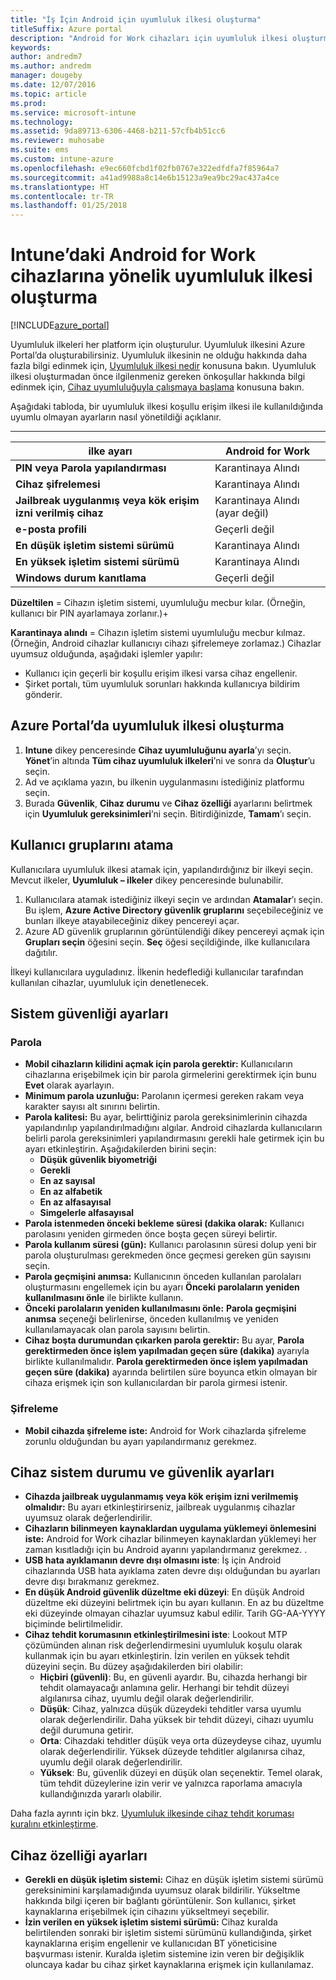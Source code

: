 ```yaml
---
title: "İş İçin Android için uyumluluk ilkesi oluşturma"
titleSuffix: Azure portal
description: "Android for Work cihazları için uyumluluk ilkesi oluşturmayı öğrenin.\""
keywords: 
author: andredm7
ms.author: andredm
manager: dougeby
ms.date: 12/07/2016
ms.topic: article
ms.prod: 
ms.service: microsoft-intune
ms.technology: 
ms.assetid: 9da89713-6306-4468-b211-57cfb4b51cc6
ms.reviewer: muhosabe
ms.suite: ems
ms.custom: intune-azure
ms.openlocfilehash: e9ec660fcbd1f02fb0767e322edfdfa7f85964a7
ms.sourcegitcommit: a41ad9988a8c14e6b15123a9ea9bc29ac437a4ce
ms.translationtype: HT
ms.contentlocale: tr-TR
ms.lasthandoff: 01/25/2018
---
```

# <a name="how-to-create-a-device-compliance-policy-for-android-for-work-devices-in-intune"></a>Intune’daki Android for Work cihazlarına yönelik uyumluluk ilkesi oluşturma


[!INCLUDE[azure_portal](./includes/azure_portal.md)]

Uyumluluk ilkeleri her platform için oluşturulur.  Uyumluluk ilkesini Azure Portal’da oluşturabilirsiniz. Uyumluluk ilkesinin ne olduğu hakkında daha fazla bilgi edinmek için, [Uyumluluk ilkesi nedir](device-compliance.md) konusuna bakın. Uyumluluk ilkesi oluşturmadan önce ilgilenmeniz gereken önkoşullar hakkında bilgi edinmek için, [Cihaz uyumluluğuyla çalışmaya başlama](device-compliance-get-started.md) konusuna bakın.

Aşağıdaki tabloda, bir uyumluluk ilkesi koşullu erişim ilkesi ile kullanıldığında uyumlu olmayan ayarların nasıl yönetildiği açıklanır.

--------------------------

|**ilke ayarı**| **Android for Work** |
| --- | --- |
| **PIN veya Parola yapılandırması** |  Karantinaya Alındı |
| **Cihaz şifrelemesi** |  Karantinaya Alındı |
| **Jailbreak uygulanmış veya kök erişim izni verilmiş cihaz** | Karantinaya Alındı (ayar değil) |
| **e-posta profili** | Geçerli değil |
| **En düşük işletim sistemi sürümü** | Karantinaya Alındı |
| **En yüksek işletim sistemi sürümü** | Karantinaya Alındı |
| **Windows durum kanıtlama** |Geçerli değil |

**Düzeltilen** = Cihazın işletim sistemi, uyumluluğu mecbur kılar. (Örneğin, kullanıcı bir PIN ayarlamaya zorlanır.)+

**Karantinaya alındı** = Cihazın işletim sistemi uyumluluğu mecbur kılmaz. (Örneğin, Android cihazlar kullanıcıyı cihazı şifrelemeye zorlamaz.) Cihazlar uyumsuz olduğunda, aşağıdaki işlemler yapılır:

- Kullanıcı için geçerli bir koşullu erişim ilkesi varsa cihaz engellenir.
- Şirket portalı, tüm uyumluluk sorunları hakkında kullanıcıya bildirim gönderir.

## <a name="create-a-compliance-policy-in-the-azure-portal"></a>Azure Portal’da uyumluluk ilkesi oluşturma

1. **Intune** dikey penceresinde **Cihaz uyumluluğunu ayarla**’yı seçin. **Yönet**’in altında **Tüm cihaz uyumluluk ilkeleri**’ni ve sonra da **Oluştur**’u seçin.
2. Ad ve açıklama yazın, bu ilkenin uygulanmasını istediğiniz platformu seçin.
3. Burada **Güvenlik**, **Cihaz durumu** ve **Cihaz özelliği** ayarlarını belirtmek için **Uyumluluk gereksinimleri**’ni seçin. Bitirdiğinizde, **Tamam**’ı seçin.

<!--- 4. Choose **Actions for noncompliance** to say what actions should happen when a device is determined as noncompliant with this policy.
5. In the **Actions for noncompliance** blade, choose **Add** to create a new action.  The action parameters blade allows you to specify the action, email recipients that should receive the notification in addition to the user of the device, and the content of the notification that you want to send.
6. The message template option allows you to create several custom emails depending on when the action is set to take. For example, you can create a message for notifications that are sent for the first time and a different message for final warning before access is blocked. The custom messages that you create can be used for all your device compliance policy.
7. Specify the **Grace period** which determines when that action to take place.  For example, you may want to send a notification as soon as the device is evaluated as noncompliant, but allow some time before enforcing the conditional access policy to block access to company resources like SharePoint online.
8. Choose **Add** to finish creating the action.
9. You can create multiple actions and the sequence in which they should occur. Choose **Ok** when you are finished creating all the actions.--->

## <a name="assign-user-groups"></a>Kullanıcı gruplarını atama

Kullanıcılara uyumluluk ilkesi atamak için, yapılandırdığınız bir ilkeyi seçin. Mevcut ilkeler, **Uyumluluk – ilkeler** dikey penceresinde bulunabilir.

1. Kullanıcılara atamak istediğiniz ilkeyi seçin ve ardından **Atamalar**’ı seçin. Bu işlem, **Azure Active Directory güvenlik gruplarını** seçebileceğiniz ve bunları ilkeye atayabileceğiniz dikey pencereyi açar.
2. Azure AD güvenlik gruplarının görüntülendiği dikey pencereyi açmak için **Grupları seçin** öğesini seçin.  **Seç** öğesi seçildiğinde, ilke kullanıcılara dağıtılır.

İlkeyi kullanıcılara uyguladınız.  İlkenin hedeflediği kullanıcılar tarafından kullanılan cihazlar, uyumluluk için denetlenecek.

<!--- ##  Compliance policy settings--->

## <a name="system-security-settings"></a>Sistem güvenliği ayarları

### <a name="password"></a>Parola

- **Mobil cihazların kilidini açmak için parola gerektir:** Kullanıcıların cihazlarına erişebilmek için bir parola girmelerini gerektirmek için bunu **Evet** olarak ayarlayın.
- **Minimum parola uzunluğu:** Parolanın içermesi gereken rakam veya karakter sayısı alt sınırını belirtin.
- **Parola kalitesi:** Bu ayar, belirttiğiniz parola gereksinimlerinin cihazda yapılandırılıp yapılandırılmadığını algılar. Android cihazlarda kullanıcıların belirli parola gereksinimleri yapılandırmasını gerekli hale getirmek için bu ayarı etkinleştirin. Aşağıdakilerden birini seçin:
  - **Düşük güvenlik biyometriği**
  - **Gerekli**
  - **En az sayısal**
  - **En az alfabetik**
  - **En az alfasayısal**
  - **Simgelerle alfasayısal**
- **Parola istenmeden önceki bekleme süresi (dakika olarak:** Kullanıcı parolasını yeniden girmeden önce boşta geçen süreyi belirtir.
- **Parola kullanım süresi (gün):** Kullanıcı parolasının süresi dolup yeni bir parola oluşturulması gerekmeden önce geçmesi gereken gün sayısını seçin.
- **Parola geçmişini anımsa:** Kullanıcının önceden kullanılan parolaları oluşturmasını engellemek için bu ayarı **Önceki parolaların yeniden kullanılmasını önle** ile birlikte kullanın.
- **Önceki parolaların yeniden kullanılmasını önle:** **Parola geçmişini anımsa** seçeneği belirlenirse, önceden kullanılmış ve yeniden kullanılamayacak olan parola sayısını belirtin.
- **Cihaz boşta durumundan çıkarken parola gerektir:** Bu ayar, **Parola gerektirmeden önce işlem yapılmadan geçen süre (dakika)** ayarıyla birlikte kullanılmalıdır. **Parola gerektirmeden önce işlem yapılmadan geçen süre (dakika)** ayarında belirtilen süre boyunca etkin olmayan bir cihaza erişmek için son kullanıcılardan bir parola girmesi istenir.


### <a name="encryption"></a>Şifreleme

- **Mobil cihazda şifreleme iste:** Android for Work cihazlarda şifreleme zorunlu olduğundan bu ayarı yapılandırmanız gerekmez.


## <a name="device-health-and-security-settings"></a>Cihaz sistem durumu ve güvenlik ayarları

- **Cihazda jailbreak uygulanmamış veya kök erişim izni verilmemiş olmalıdır:** Bu ayarı etkinleştirirseniz, jailbreak uygulanmış cihazlar uyumsuz olarak değerlendirilir.
- **Cihazların bilinmeyen kaynaklardan uygulama yüklemeyi önlemesini iste:** Android for Work cihazlar bilinmeyen kaynaklardan yüklemeyi her zaman kısıtladığı için bu Android ayarını yapılandırmanız gerekmez. .
- **USB hata ayıklamanın devre dışı olmasını iste**: İş için Android cihazlarında USB hata ayıklama zaten devre dışı olduğundan bu ayarları devre dışı bırakmanız gerekmez.
- **En düşük Android güvenlik düzeltme eki düzeyi**: En düşük Android düzeltme eki düzeyini belirtmek için bu ayarı kullanın. En az bu düzeltme eki düzeyinde olmayan cihazlar uyumsuz kabul edilir. Tarih GG-AA-YYYY biçiminde belirtilmelidir.
- **Cihaz tehdit korumasının etkinleştirilmesini iste**: Lookout MTP çözümünden alınan risk değerlendirmesini uyumluluk koşulu olarak kullanmak için bu ayarı etkinleştirin. İzin verilen en yüksek tehdit düzeyini seçin. Bu düzey aşağıdakilerden biri olabilir:
  - **Hiçbiri (güvenli)**: Bu, en güvenli ayardır. Bu, cihazda herhangi bir tehdit olamayacağı anlamına gelir. Herhangi bir tehdit düzeyi algılanırsa cihaz, uyumlu değil olarak değerlendirilir.
  - **Düşük**: Cihaz, yalnızca düşük düzeydeki tehditler varsa uyumlu olarak değerlendirilir. Daha yüksek bir tehdit düzeyi, cihazı uyumlu değil durumuna getirir.
  - **Orta**: Cihazdaki tehditler düşük veya orta düzeydeyse cihaz, uyumlu olarak değerlendirilir. Yüksek düzeyde tehditler algılanırsa cihaz, uyumlu değil olarak değerlendirilir.
  - **Yüksek**: Bu, güvenlik düzeyi en düşük olan seçenektir. Temel olarak, tüm tehdit düzeylerine izin verir ve yalnızca raporlama amacıyla kullandığınızda yararlı olabilir.

Daha fazla ayrıntı için bkz. [Uyumluluk ilkesinde cihaz tehdit koruması kuralını etkinleştirme](https://docs.microsoft.com/intune-classic/deploy-use/enable-device-threat-protection-rule-in-compliance-policy).

## <a name="device-property-settings"></a>Cihaz özelliği ayarları

- **Gerekli en düşük işletim sistemi:** Cihaz en düşük işletim sistemi sürümü gereksinimini karşılamadığında uyumsuz olarak bildirilir. Yükseltme hakkında bilgi içeren bir bağlantı görüntülenir. Son kullanıcı, şirket kaynaklarına erişebilmek için cihazını yükseltmeyi seçebilir.
- **İzin verilen en yüksek işletim sistemi sürümü:** Cihaz kuralda belirtilenden sonraki bir işletim sistemi sürümünü kullandığında, şirket kaynaklarına erişim engellenir ve kullanıcıdan BT yöneticisine başvurması istenir. Kuralda işletim sistemine izin veren bir değişiklik oluncaya kadar bu cihaz şirket kaynaklarına erişmek için kullanılamaz.

<!--- ## Next steps

[How to monitor device compliance](device-compliance-monitor.md)--->
